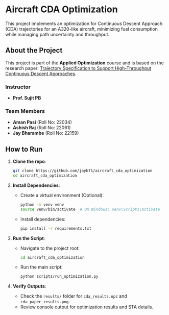 
# Aircraft CDA Optimization

This project implements an optimization for Continuous Descent Approach (CDA) trajectories for an A320-like aircraft, minimizing fuel consumption while managing path uncertainty and throughput.


## About the Project

This project is part of the **Applied Optimization** course and is based on the research paper: [Trajectory Specification to Support High-Throughput Continuous Descent Approaches](https://dspace.mit.edu/handle/1721.1/145403).

### Instructor
- **Prof. Sujit PB**

### Team Members
- **Aman Pasi** (Roll No: 22034)
- **Ashish Raj** (Roll No: 22061)
- **Jay Bharambe** (Roll No: 22159)


## How to Run

1. **Clone the repo**:
    ```bash
    git clone https://github.com/jayb71/aircraft_cda_optimization
    cd aircraft_cda_optimization
    ```
2. **Install Dependencies**:
   - Create a virtual environment (Optional):
     ```bash
     python -m venv venv
     source venv/bin/activate  # On Windows: venv\Scripts\activate
     ```
   - Install dependencies:
     ```bash
     pip install -r requirements.txt
     ```

3. **Run the Script**:
   - Navigate to the project root:
     ```bash
     cd aircraft_cda_optimization
     ```
   - Run the main script:
     ```bash
     python scripts/run_optimization.py
     ```

4. **Verify Outputs**:
   - Check the `results/` folder for `cda_results.npz` and `cda_paper_results.png`.
   - Review console output for optimization results and STA details.

